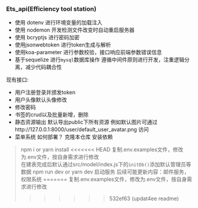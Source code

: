 ### Ets_api(Efficiency tool station)
- 使用 dotenv 进行环境变量的加载注入
- 使用 nodemon 开发检测文件改变时自动重启服务器 
- 使用 bcryptjs 进行密码加密
- 使用jsonwebtoken 进行token生成与解析
- 使用koa-parameter 进行参数校验，接口响应前端参数错误信息
- 基于sequelize 进行`mysql`数据库操作
遵循中间件原则进行开发，注重逻辑分离，减少代码耦合性



现有接口:
- 用户注册登录并颁发token
- 用户头像默认头像修改
- 修改密码
- 书签的crud以及批量新增，删除
- 静态资源输出
  默认导出public下所有资源
  例如默认图片可通过http://127.0.0.1:8000/user/default_user_avatar.png 访问
- 菜单系统
如何部署？
克隆本仓库
安装依赖
> npm i or yarn install
<<<<<<< HEAD
复制.env.examples文件，修改为.env文件，按自身需求进行修改  
在建表完成后默认通过src/model/index.js下的`initDb()`添加默认管理员等数据
> npm run dev or yarn dev 启动服务
后续可能更新内容：邮件服务，权限系统
=======
复制.env.examples文件，修改为.env文件，按自身需求进行修改
>>>>>>> 532ef63 (updat4ee readme)
